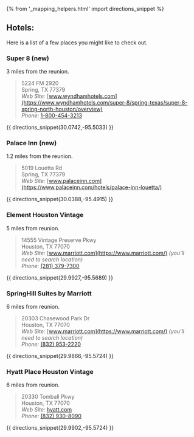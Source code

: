 {% from '_mapping_helpers.html' import directions_snippet %}


## Hotels:

Here is a list of a few places you might like to check out.

### Super 8 (new)

 3 miles from the reunion.
 
> 5224 FM 2920  
> Spring, TX 77379  
> *Web Site:* [www.wyndhamhotels.com](https://www.wyndhamhotels.com/super-8/spring-texas/super-8-spring-north-houston/overview)  
> *Phone:* [1-800-454-3213](tel:+18004543213)

{{ directions_snippet(30.0742,-95.5033) }} 

### Palace Inn (new)

1.2 miles from the reunion.

> 5019 Louetta Rd  
> Spring, TX 77379  
> *Web Site:* [www.palaceinn.com](https://www.palaceinn.com/hotels/palace-inn-louetta/)  

{{ directions_snippet(30.0388,-95.4915) }}

### Element Houston Vintage

5 miles from reunion.

> 14555 Vintage Preserve Pkwy  
> Houston, TX 77070  
> *Web Site:* [www.marriott.com](https://www.marriott.com/) *(you'll need to search location)*  
> *Phone:* [(281) 379-7300](tel:+12813797300)

{{ directions_snippet(29.9927,-95.5689) }} 

### SpringHill Suites by Marriott

6 miles from reunion. 

> 20303 Chasewood Park Dr  
> Houston, TX 77070  
> *Web Site:* [www.marriott.com](https://www.marriott.com/) *(you'll need to search location)*  
> *Phone:* [(832) 953-2220](tel:+18329532220)

{{ directions_snippet(29.9866,-95.5724) }} 

### Hyatt Place Houston Vintage

6 miles from reunion. 

> 20330 Tomball Pkwy  
> Houston, TX 77070  
> *Web Site:* [hyatt.com](http://houstonvintagepark.place.hyatt.com)  
> *Phone:* [(832) 930-8090](tel:+18329308090)

{{ directions_snippet(29.9902,-95.5724) }} 
